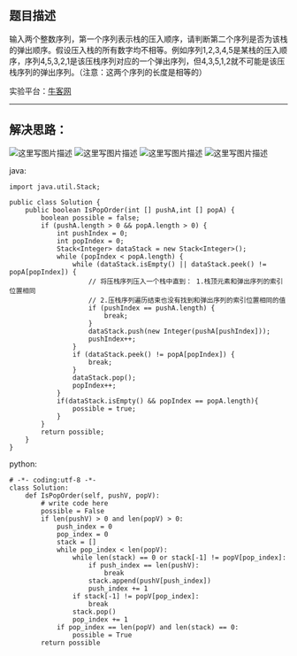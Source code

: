 **题目描述**
--------

输入两个整数序列，第一个序列表示栈的压入顺序，请判断第二个序列是否为该栈的弹出顺序。假设压入栈的所有数字均不相等。例如序列1,2,3,4,5是某栈的压入顺序，序列4,5,3,2,1是该压栈序列对应的一个弹出序列，但4,3,5,1,2就不可能是该压栈序列的弹出序列。（注意：这两个序列的长度是相等的）

实验平台：[牛客网](https://www.nowcoder.com/ta/coding-interviews?page=1)

----------


**解决思路：**
---------
![这里写图片描述](http://img.blog.csdn.net/20180320151050190?/2/text/Ly9ibG9nLmNzZG4ubmV0L3dhbmc0NTQ1OTIyOTc=/font/5a6L5L2T/fontsize/400/fill/I0JBQkFCMA==/dissolve/70)
![这里写图片描述](http://img.blog.csdn.net/20180320151059418?/2/text/Ly9ibG9nLmNzZG4ubmV0L3dhbmc0NTQ1OTIyOTc=/font/5a6L5L2T/fontsize/400/fill/I0JBQkFCMA==/dissolve/70)
![这里写图片描述](http://img.blog.csdn.net/20180320151110986?/2/text/Ly9ibG9nLmNzZG4ubmV0L3dhbmc0NTQ1OTIyOTc=/font/5a6L5L2T/fontsize/400/fill/I0JBQkFCMA==/dissolve/70)
![这里写图片描述](http://img.blog.csdn.net/2018032015112313?/2/text/Ly9ibG9nLmNzZG4ubmV0L3dhbmc0NTQ1OTIyOTc=/font/5a6L5L2T/fontsize/400/fill/I0JBQkFCMA==/dissolve/70)


java:
```
import java.util.Stack;

public class Solution {
    public boolean IsPopOrder(int [] pushA,int [] popA) {
		boolean possible = false;
		if (pushA.length > 0 && popA.length > 0) {
			int pushIndex = 0;
			int popIndex = 0;
			Stack<Integer> dataStack = new Stack<Integer>();
			while (popIndex < popA.length) {
				while (dataStack.isEmpty() || dataStack.peek() != popA[popIndex]) {
    				// 将压栈序列压入一个栈中直到： 1.栈顶元素和弹出序列的索引位置相同
    				// 2.压栈序列遍历结束也没有找到和弹出序列的索引位置相同的值
					if (pushIndex == pushA.length) {
						break;
					}
					dataStack.push(new Integer(pushA[pushIndex]));
					pushIndex++;
				}
				if (dataStack.peek() != popA[popIndex]) {
					break;
				}
				dataStack.pop();
				popIndex++;
			}
			if(dataStack.isEmpty() && popIndex == popA.length){
				possible = true;
			}
		}
		return possible;
    }
}
```


python:
```
# -*- coding:utf-8 -*-
class Solution:
    def IsPopOrder(self, pushV, popV):
        # write code here
        possible = False
        if len(pushV) > 0 and len(popV) > 0:
            push_index = 0
            pop_index = 0
            stack = []
            while pop_index < len(popV):
                while len(stack) == 0 or stack[-1] != popV[pop_index]:
                    if push_index == len(pushV):
                        break
                    stack.append(pushV[push_index])
                    push_index += 1
                if stack[-1] != popV[pop_index]:
                    break
                stack.pop()
                pop_index += 1
            if pop_index == len(popV) and len(stack) == 0:
                possible = True
        return possible
```